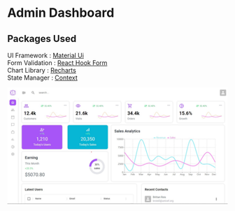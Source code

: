 # Admin Dashboard

## Packages Used

UI Framework  : [Material Ui](https://mui.com/) \
Form Validation : [React Hook Form](https://react-hook-form.com/) \
Chart Library : [Recharts](https://recharts.org/en-US/) \
State Manager : [Context](https://reactjs.org/docs/context.html)


![site-preview](src\assets\img\site-preview.jpg)

